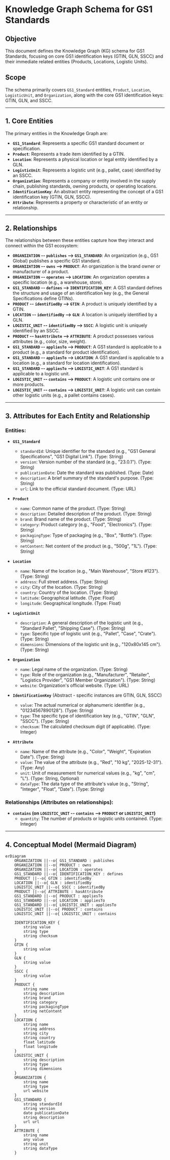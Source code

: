 # Knowledge Graph Schema for GS1 Standards

## Objective

This document defines the Knowledge Graph (KG) schema for GS1 Standards, focusing on core GS1 identification keys (GTIN, GLN, SSCC) and their immediate related entities (Products, Locations, Logistic Units).

## Scope

The schema primarily covers `GS1_Standard` entities, `Product`, `Location`, `LogisticUnit`, and `Organization`, along with the core GS1 identification keys: GTIN, GLN, and SSCC.

---

## 1. Core Entities

The primary entities in the Knowledge Graph are:

*   **`GS1_Standard`**: Represents a specific GS1 standard document or specification.
*   **`Product`**: Represents a trade item identified by a GTIN.
*   **`Location`**: Represents a physical location or legal entity identified by a GLN.
*   **`LogisticUnit`**: Represents a logistic unit (e.g., pallet, case) identified by an SSCC.
*   **`Organization`**: Represents a company or entity involved in the supply chain, publishing standards, owning products, or operating locations.
*   **`IdentificationKey`**: An abstract entity representing the concept of a GS1 identification key (GTIN, GLN, SSCC).
*   **`Attribute`**: Represents a property or characteristic of an entity or relationship.

---

## 2. Relationships

The relationships between these entities capture how they interact and connect within the GS1 ecosystem:

*   **`ORGANIZATION` -- `publishes` --> `GS1_STANDARD`**: An organization (e.g., GS1 Global) publishes a specific GS1 standard.
*   **`ORGANIZATION` -- `owns` --> `PRODUCT`**: An organization is the brand owner or manufacturer of a product.
*   **`ORGANIZATION` -- `operates` --> `LOCATION`**: An organization operates a specific location (e.g., a warehouse, store).
*   **`GS1_STANDARD` -- `defines` --> `IDENTIFICATION_KEY`**: A GS1 standard defines the structure and usage of an identification key (e.g., the General Specifications define GTINs).
*   **`PRODUCT` -- `identifiedBy` --> `GTIN`**: A product is uniquely identified by a GTIN.
*   **`LOCATION` -- `identifiedBy` --> `GLN`**: A location is uniquely identified by a GLN.
*   **`LOGISTIC_UNIT` -- `identifiedBy` --> `SSCC`**: A logistic unit is uniquely identified by an SSCC.
*   **`PRODUCT` -- `hasAttribute` --> `ATTRIBUTE`**: A product possesses various attributes (e.g., color, size, weight).
*   **`GS1_STANDARD` -- `appliesTo` --> `PRODUCT`**: A GS1 standard is applicable to a product (e.g., a standard for product identification).
*   **`GS1_STANDARD` -- `appliesTo` --> `LOCATION`**: A GS1 standard is applicable to a location (e.g., a standard for location identification).
*   **`GS1_STANDARD` -- `appliesTo` --> `LOGISTIC_UNIT`**: A GS1 standard is applicable to a logistic unit.
*   **`LOGISTIC_UNIT` -- `contains` --> `PRODUCT`**: A logistic unit contains one or more products.
*   **`LOGISTIC_UNIT` -- `contains` --> `LOGISTIC_UNIT`**: A logistic unit can contain other logistic units (e.g., a pallet contains cases).

---

## 3. Attributes for Each Entity and Relationship

### Entities:

*   **`GS1_Standard`**
    *   `standardId`: Unique identifier for the standard (e.g., "GS1 General Specifications", "GS1 Digital Link"). (Type: String)
    *   `version`: Version number of the standard (e.g., "23.0.1"). (Type: String)
    *   `publicationDate`: Date the standard was published. (Type: Date)
    *   `description`: A brief summary of the standard's purpose. (Type: String)
    *   `url`: Link to the official standard document. (Type: URL)

*   **`Product`**
    *   `name`: Common name of the product. (Type: String)
    *   `description`: Detailed description of the product. (Type: String)
    *   `brand`: Brand name of the product. (Type: String)
    *   `category`: Product category (e.g., "Food", "Electronics"). (Type: String)
    *   `packagingType`: Type of packaging (e.g., "Box", "Bottle"). (Type: String)
    *   `netContent`: Net content of the product (e.g., "500g", "1L"). (Type: String)

*   **`Location`**
    *   `name`: Name of the location (e.g., "Main Warehouse", "Store #123"). (Type: String)
    *   `address`: Full street address. (Type: String)
    *   `city`: City of the location. (Type: String)
    *   `country`: Country of the location. (Type: String)
    *   `latitude`: Geographical latitude. (Type: Float)
    *   `longitude`: Geographical longitude. (Type: Float)

*   **`LogisticUnit`**
    *   `description`: A general description of the logistic unit (e.g., "Standard Pallet", "Shipping Case"). (Type: String)
    *   `type`: Specific type of logistic unit (e.g., "Pallet", "Case", "Crate"). (Type: String)
    *   `dimensions`: Dimensions of the logistic unit (e.g., "120x80x145 cm"). (Type: String)

*   **`Organization`**
    *   `name`: Legal name of the organization. (Type: String)
    *   `type`: Role of the organization (e.g., "Manufacturer", "Retailer", "Logistics Provider", "GS1 Member Organization"). (Type: String)
    *   `website`: Organization's official website. (Type: URL)

*   **`IdentificationKey`** (Abstract - specific instances are GTIN, GLN, SSCC)
    *   `value`: The actual numerical or alphanumeric identifier (e.g., "01234567890128"). (Type: String)
    *   `type`: The specific type of identification key (e.g., "GTIN", "GLN", "SSCC"). (Type: String)
    *   `checksum`: The calculated checksum digit (if applicable). (Type: Integer)

*   **`Attribute`**
    *   `name`: Name of the attribute (e.g., "Color", "Weight", "Expiration Date"). (Type: String)
    *   `value`: The value of the attribute (e.g., "Red", "10 kg", "2025-12-31"). (Type: Any)
    *   `unit`: Unit of measurement for numerical values (e.g., "kg", "cm", "L"). (Type: String, Optional)
    *   `dataType`: The data type of the attribute's value (e.g., "String", "Integer", "Float", "Date"). (Type: String)

### Relationships (Attributes on relationships):

*   **`contains` (on `LOGISTIC_UNIT` -- `contains` --> `PRODUCT` or `LOGISTIC_UNIT`)**
    *   `quantity`: The number of products or logistic units contained. (Type: Integer)

---

## 4. Conceptual Model (Mermaid Diagram)

```mermaid
erDiagram
    ORGANIZATION ||--o{ GS1_STANDARD : publishes
    ORGANIZATION ||--o{ PRODUCT : owns
    ORGANIZATION ||--o{ LOCATION : operates
    GS1_STANDARD ||--o{ IDENTIFICATION_KEY : defines
    PRODUCT ||--o{ GTIN : identifiedBy
    LOCATION ||--o{ GLN : identifiedBy
    LOGISTIC_UNIT ||--o{ SSCC : identifiedBy
    PRODUCT ||--o{ ATTRIBUTE : hasAttribute
    GS1_STANDARD ||--o{ PRODUCT : appliesTo
    GS1_STANDARD ||--o{ LOCATION : appliesTo
    GS1_STANDARD ||--o{ LOGISTIC_UNIT : appliesTo
    LOGISTIC_UNIT ||--o{ PRODUCT : contains
    LOGISTIC_UNIT ||--o{ LOGISTIC_UNIT : contains

    IDENTIFICATION_KEY {
        string value
        string type
        string checksum
    }
    GTIN {
        string value
    }
    GLN {
        string value
    }
    SSCC {
        string value
    }
    PRODUCT {
        string name
        string description
        string brand
        string category
        string packagingType
        string netContent
    }
    LOCATION {
        string name
        string address
        string city
        string country
        float latitude
        float longitude
    }
    LOGISTIC_UNIT {
        string description
        string type
        string dimensions
    }
    ORGANIZATION {
        string name
        string type
        url website
    }
    GS1_STANDARD {
        string standardId
        string version
        date publicationDate
        string description
        url url
    }
    ATTRIBUTE {
        string name
        any value
        string unit
        string dataType
    }